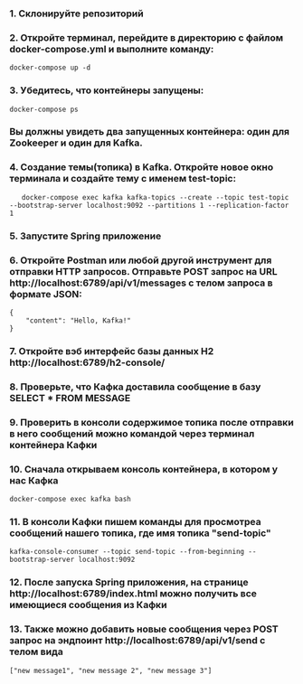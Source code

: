 ### 1. Склонируйте репозиторий

### 2. Откройте терминал, перейдите в директорию с файлом docker-compose.yml и выполните команду:

```
docker-compose up -d 
```

### 3. Убедитесь, что контейнеры запущены:

```
docker-compose ps
```

### Вы должны увидеть два запущенных контейнера: один для Zookeeper и один для Kafka.

### 4. Создание темы(топика) в Kafka. Откройте новое окно терминала и создайте тему с именем test-topic:

```
   docker-compose exec kafka kafka-topics --create --topic test-topic --bootstrap-server localhost:9092 --partitions 1 --replication-factor 1
```

### 5. Запустите Spring приложение

### 6. Откройте Postman или любой другой инструмент для отправки HTTP запросов. Отправьте POST запрос на URL http://localhost:6789/api/v1/messages с телом запроса в формате JSON:

```
{
    "content": "Hello, Kafka!"
}
```

### 7. Откройте вэб интерфейс базы данных H2 http://localhost:6789/h2-console/

### 8. Проверьте, что Кафка доставила сообщение в базу SELECT * FROM MESSAGE

### 9. Проверить в консоли содержимое топика после отправки в него сообщений можно командой через терминал контейнера Кафки

### 10. Сначала открываем консоль контейнера, в котором у нас Кафка

```
docker-compose exec kafka bash
```

### 11. В консоли Кафки пишем команды для просмотреа сообщений нашего топика, где имя топика "send-topic"

```
kafka-console-consumer --topic send-topic --from-beginning --bootstrap-server localhost:9092
```

### 12. После запуска Spring приложения, на странице http://localhost:6789/index.html можно получить все имеющиеся сообщения из Кафки

### 13. Также можно добавить новые сообщения через POST запрос на эндпоинт http://localhost:6789/api/v1/send с телом вида 

```
["new message1", "new message 2", "new message 3"]
```